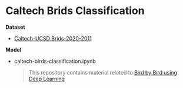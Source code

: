 # Caltech Brids Classification



__Dataset__
- [Caltech-UCSD Brids-2020-2011](http://www.vision.caltech.edu/visipedia/CUB-200-2011.html)

__Model__
- caltech-birds-classification.ipynb
  > This repository contains material related to [Bird by Bird using Deep Learning](https://github.com/slipnitskaya/caltech-birds-advanced-classification)